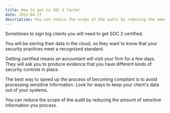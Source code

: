 ```yaml
---
title: How to get to SOC 2 faster
date: 2022-04-27
description: You can reduce the scope of the audit by reducing the amount of sensitive information you process.
---
```


Sometimes to sign big clients you will need to get SOC 2 certified.

You will be storing their data in the cloud, so they want to know that your security practices meet a recognized standard.

Getting certified means an accountant will visit your firm for a few days. They will ask you to produce evidence that you have different kinds of security controls in place.

The best way to speed up the process of becoming compliant is to avoid processing sensitive information. Look for ways to keep your client's data out of your systems.

You can reduce the scope of the audit by reducing the amount of sensitive information you process.
